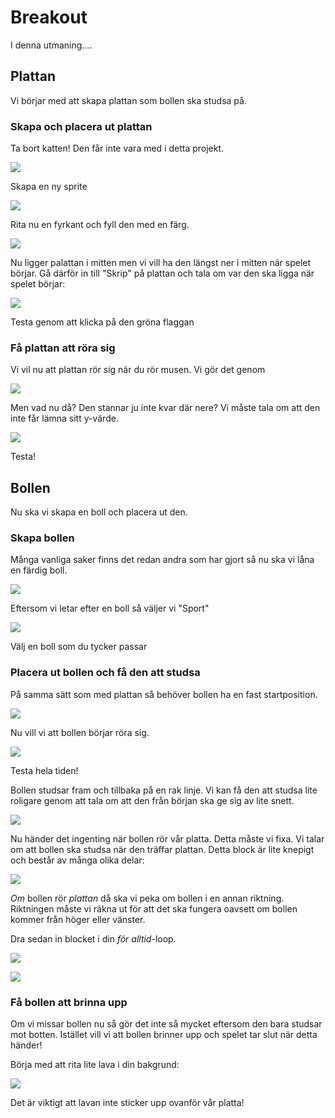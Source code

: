 # Breakout
I denna utmaning....


## Plattan
Vi börjar med att skapa plattan som bollen ska studsa på.

### Skapa och placera ut plattan
Ta bort katten! Den får inte vara med i detta projekt.

![](bilder/common/tabort_katt.png)

Skapa en ny sprite

![](bilder/common/ny_sprite.png)

Rita nu en fyrkant och fyll den med en färg.

![](bilder/tutorial_breakout/pad1.png)

Nu ligger palattan i mitten men vi vill ha den längst ner i mitten när spelet börjar. Gå därför in till "Skrip" på plattan och tala om var den ska ligga när spelet börjar:

![](bilder/tutorial_breakout/pad_skript1.png)

Testa genom att klicka på den gröna flaggan

### Få plattan att röra sig
Vi vil nu att plattan rör sig när du rör musen. Vi gör det genom

![](bilder/tutorial_breakout/pad_skript2.png)

Men vad nu då? Den stannar ju inte kvar där nere? Vi måste tala om att den inte får lämna sitt y-värde.

![](bilder/tutorial_breakout/pad_skript3.png)

Testa!

## Bollen
Nu ska vi skapa en boll och placera ut den.

### Skapa bollen
Många vanliga saker finns det redan andra som har gjort så nu ska vi låna en färdig boll.

![](bilder/common/ny_sprite_bibliotek.png)

Eftersom vi letar efter en boll så väljer vi "Sport"

![](bilder/common/sport.png)

Välj en boll som du tycker passar

### Placera ut bollen och få den att studsa
På samma sätt som med plattan så behöver bollen ha en fast startposition.

![](bilder/tutorial_breakout/ball_skript1.png)

Nu vill vi att bollen börjar röra sig. 

![](bilder/tutorial_breakout/ball_skript1.png)

Testa hela tiden!

Bollen studsar fram och tillbaka på en rak linje. Vi kan få den att studsa lite roligare genom att tala om att den från början ska ge sig av lite snett. 

![](bilder/tutorial_breakout/ball_skript3.png)

Nu händer det ingenting när bollen rör vår platta. Detta måste vi fixa. Vi talar om att bollen ska studsa när den träffar plattan. Detta block är lite knepigt och består av många olika delar:

![](bilder/tutorial_breakout/ball_skript4.png)

*Om* bollen rör *plattan* då ska vi peka om bollen i en annan riktning. Riktningen måste vi räkna ut för att det ska fungera oavsett om bollen kommer från höger eller vänster.

Dra sedan in blocket i din *för alltid*-loop. 

![](bilder/tutorial_breakout/ball_skript5.png)

![](bilder/tutorial_breakout/overview1.png)

### Få bollen att brinna upp
Om vi missar bollen nu så gör det inte så mycket eftersom den bara studsar mot botten. Istället vill vi att bollen brinner upp och spelet tar slut när detta händer!

Börja med att rita lite lava i din bakgrund:

![](bilder/tutorial_breakout/lava1.png)

Det är viktigt att lavan inte sticker upp ovanför vår platta!
